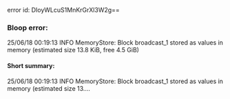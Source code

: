 error id: DIoyWLcuS1MnKrGrXl3W2g==
### Bloop error:

25/06/18 00:19:13 INFO MemoryStore: Block broadcast_1 stored as values in memory (estimated size 13.8 KiB, free 4.5 GiB)
#### Short summary: 

25/06/18 00:19:13 INFO MemoryStore: Block broadcast_1 stored as values in memory (estimated size 13....